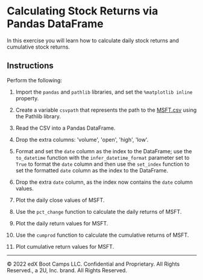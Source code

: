 # Calculating Stock Returns via Pandas DataFrame

In this exercise you will learn how to calculate daily stock returns and cumulative stock returns.

## Instructions

Perform the following:

1. Import the `pandas` and `pathlib` libraries, and set the `%matplotlib inline` property.

2. Create a variable `csvpath` that represents the path to the [MSFT.csv](Resources/MSFT.csv) using the Pathlib library.

3. Read the CSV into a Pandas DataFrame.

4. Drop the extra columns: 'volume', 'open', 'high', 'low'.

5. Format and set the `date` column as the index to the DataFrame; use the `to_datetime` function with the `infer_datetime_format` parameter set to `True` to format the `date` column and then use the `set_index` function to set the formatted `date` column as the index to the DataFrame.

6. Drop the extra `date` column, as the index now contains the `date` column values.

7. Plot the daily close values of MSFT.

8. Use the `pct_change` function to calculate the daily returns of MSFT.

9. Plot the daily return values for MSFT.

10. Use the `cumprod` function to calculate the cumulative returns of MSFT.

11. Plot cumulative return values for MSFT.

---

© 2022 edX Boot Camps LLC. Confidential and Proprietary. All Rights Reserved., a 2U, Inc. brand. All Rights Reserved.
